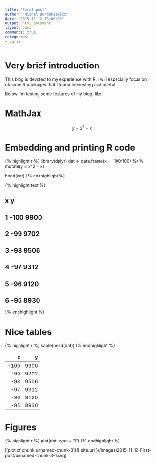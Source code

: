 ```yaml
---
title: "First post"
author: "Michal Burdukiewicz"
date: "2015-11-12 13:00:00"
output: html_document
layout: post
comments: true
categories:
- varia
---
```


# Very brief introduction

This blog is devoted to my experience with R. I will especially focus on obscure R packages that I found interesting and useful.

Below I'm testing some features of my blog, like:

# MathJax

$$
y = x^2 + x
$$

# Embedding and printing R code


{% highlight r %}
library(dplyr)
dat <- data.frame(x = -100:100) %>% 
  mutate(y = x^2 + x)

head(dat)
{% endhighlight %}



{% highlight text %}
##      x    y
## 1 -100 9900
## 2  -99 9702
## 3  -98 9506
## 4  -97 9312
## 5  -96 9120
## 6  -95 8930
{% endhighlight %}

# Nice tables


{% highlight r %}
kable(head(dat))
{% endhighlight %}



|    x|    y|
|----:|----:|
| -100| 9900|
|  -99| 9702|
|  -98| 9506|
|  -97| 9312|
|  -96| 9120|
|  -95| 8930|

# Figures


{% highlight r %}
plot(dat, type = "l")
{% endhighlight %}

![plot of chunk unnamed-chunk-3]({{ site.url }}/images/2015-11-12-First-post/unnamed-chunk-3-1.svg) 
